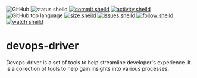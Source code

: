 ![GitHub](https://img.shields.io/github/license/marcpage/devops-driver?style=plastic)
![status sheild](https://img.shields.io/static/v1?label=test+coverage&message=100%&color=active&style=plastic)
[![commit sheild](https://img.shields.io/github/last-commit/marcpage/devops-driver?style=plastic)](https://github.com/marcpage/devops-driver/commits)
[![activity sheild](https://img.shields.io/github/commit-activity/m/marcpage/devops-driver?style=plastic)](https://github.com/marcpage/devops-driver/commits)
![GitHub top language](https://img.shields.io/github/languages/top/marcpage/devops-driver?style=plastic)
[![size sheild](https://img.shields.io/github/languages/code-size/marcpage/devops-driver?style=plastic)](https://github.com/marcpage/devops-driver)
[![issues sheild](https://img.shields.io/github/issues-raw/marcpage/devops-driver?style=plastic)](https://github.com/marcpage/devops-driver/issues)
[![follow sheild](https://img.shields.io/github/followers/marcpage?label=Follow&style=social)](https://github.com/marcpage?tab=followers)
[![watch sheild](https://img.shields.io/github/watchers/marcpage/devops-driver?label=Watch&style=social)](https://github.com/marcpage/devops-driver/watchers)

# devops-driver

Devops-driver is a set of tools to help streamline developer's experience. It is a collection of tools to help gain insights into various processes.
